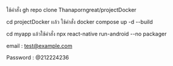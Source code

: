 ใช้คำสั่ง gh repo clone Thanaporngreat/projectDocker

cd projectDocker เเล้ว ใช้คำสั่ง docker compose up -d --build

cd myapp แล้วใช้คำสั่ง npx react-native run-android --no packager

email : test@example.com 

Password : @212224236
